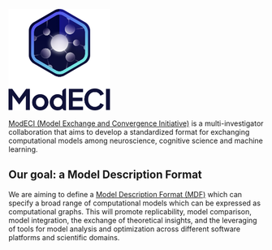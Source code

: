 <p><img alt="ModECI" src="img/logo-with-caption.png" width="200" height="200" align="centre"/></p>

[ModECI (Model Exchange and Convergence Initiative)](http://www.modeci.org/) is a multi-investigator collaboration that aims to 
develop a standardized format for exchanging computational models among neuroscience, 
cognitive science and machine learning. 

<h2>Our goal: a Model Description Format</h2>

We are aiming to define a <a href="https://modeci.github.io/Website/#mdfPage">Model Description Format (MDF)</a> which 
can specify a broad range of computational models which can be expressed as computational graphs.
This will promote replicability, model comparison, model integration, the exchange of theoretical insights,
and the leveraging of tools for model analysis and optimization across different software platforms and scientific domains.
